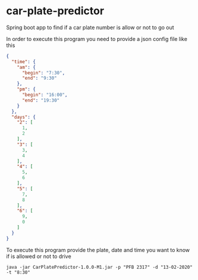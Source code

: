 # car-plate-predictor
Spring boot app to find if a car plate number is allow or not to go out

In order to execute this program you need to provide a json config file like this
```json
{
  "time": {
    "am": {
      "begin": "7:30",
      "end": "9:30"
    },
    "pm": {
      "begin": "16:00",
      "end": "19:30"
    }
  },
  "days": {
    "2": [
      1,
      2
    ],
    "3": [
      3,
      4
    ],
    "4": [
      5,
      6
    ],
    "5": [
      7,
      8
    ],
    "6": [
      9,
      0
    ]
  }
}
```

To execute this program provide the plate, date and time you want to know if is allowed or not to drive

```shell
java -jar CarPlatePredictor-1.0.0-M1.jar -p "PFB 2317" -d "13-02-2020" -t "8:30"
```